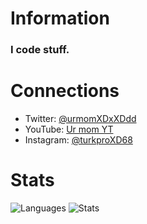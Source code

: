 # Information
### I code stuff.
# Connections
 - Twitter: [@urmomXDxXDdd](https://www.youtube.com/watch?v=dQw4w9WgXcQ)
 - YouTube: [Ur mom YT](https://www.youtube.com/watch?v=dQw4w9WgXcQ)
 - Instagram: [@turkproXD68](https://www.youtube.com/watch?v=dQw4w9WgXcQ)
# Stats
![Languages](https://github-readme-stats.vercel.app/api/top-langs/?username=endlessXD&theme=great-gatsby)
![Stats](https://github-readme-stats.vercel.app/api?username=endlessXD&show_icons=true&theme=great-gatsby)
